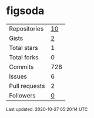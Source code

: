 # figsoda

<table>
    <tr>
        <td>Repositories</td>
        <td><a href="https://github.com/figsoda?tab=repositories">10</a></td>
    </tr>
    <tr>
        <td>Gists</td>
        <td><a href="https://gist.github.com/figsoda">2</a></td>
    </tr>
    <tr>
        <td>Total stars</td>
        <td>1</td>
    </tr>
    <tr>
        <td>Total forks</td>
        <td>0</td>
    </tr>
    <tr>
        <td>Commits</td>
        <td>728</td>
    </tr>
    <tr>
        <td>Issues</td>
        <td>6</td>
    </tr>
    <tr>
        <td>Pull requests</td>
        <td>2</td>
    </tr>
    <tr>
        <td>Followers</td>
        <td><a href="https://github.com/figsoda?tab=followers">0</a></td>
    </tr>
</table>

<sub>Last updated: 2020-10-27 05:20:14 UTC</sub>
